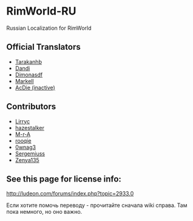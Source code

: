 # RimWorld-RU
Russian Localization for RimWorld




## Official Translators
* [Tarakanhb](https://github.com/Tarakanhb)
* [Dandi](https://github.com/Dandi91)
* [Dimonasdf](https://github.com/Dimonasdf)
* [Markell](https://github.com/Markell)
* [AcDie (inactive)](https://github.com/AcDie)


## Contributors
* [Lirryc](https://github.com/Lirryc)
* [hazestalker](https://github.com/hazestalker)
* [M-r-A](https://github.com/M-r-A)
* [rooqie](https://github.com/rooqie)
* [0wnag3](https://github.com/0wnag3)
* [Sergemiuss](https://github.com/Sergemiuss)
* [Zenya135](https://github.com/Zenya135)


## See this page for license info:
http://ludeon.com/forums/index.php?topic=2933.0

Если хотите помочь переводу - прочитайте сначала wiki справа. Там пока немного, но оно важно.
